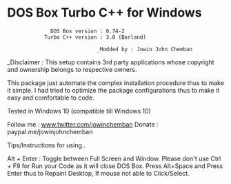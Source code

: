 #                  DOS Box Turbo C++ for Windows                  
                                                                  
                  DOS Box version : 0.74-2                        
                Turbo C++ version : 3.0 (Borland)   

                                 _Modded by : Jowin John Chemban  


_Disclaimer : This setup contains 3rd party applications whose copyright and ownership belongs to respective owners.

This package just automate the complex installation procedure thus to make it simple.
I had tried to optimize the package configurations thus to make it easy and comfortable to code.

Tested in Windows 10 (compatible till Windows 10)

Follow me      : www.twitter.com/jowinchemban
Donate         : paypal.me/jowinjohnchemban



Tips/Instructions for using..

Alt + Enter : Toggle between Full Screen and Window.
Please don't use Ctrl + F9 for Run your Code as it will close DOS Box.
Press Alt+Space and Press Enter thus to Repaint Desktop, If mouse not able to Click/Select.

